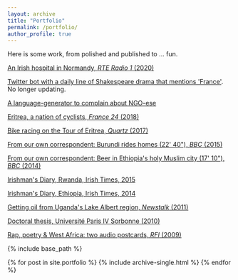 ```yaml
---
layout: archive
title: "Portfolio"
permalink: /portfolio/
author_profile: true
---
```


Here is some work, from polished and published to ... fun.

[An Irish hospital in Normandy, *RTE Radio 1* (2020)](https://www.rte.ie/radio1/doconone/2020/0828/1161799-the-hospital-the-irish-shipped-to-france/)

[Twitter bot with a daily line of Shakespeare drama that mentions 'France'](https://twitter.com/france_via). No longer updating.

[A language-generator to complain about NGO-ese](https://ngo-button.glitch.me/)

[Eritrea, a nation of cyclists, *France 24* (2018)](https://www.youtube.com/watch?v=0_9CY1EEwTk)

[Bike racing on the Tour of Eritrea, *Quartz* (2017)](https://qz.com/africa/1036533/eritreas-cycling-in-tour-of-eritrea-is-part-of-a-long-tradition-despite-its-isolation/)

[From our own correspondent: Burundi rides homes (22' 40"), *BBC* (2015)](https://www.bbc.co.uk/programmes/b04xkg79)

[From our own correspondent: Beer in Ethiopia's holy Muslim city (17' 10"), *BBC* (2014)](https://www.bbc.co.uk/sounds/play/b047w54x)

[Irishman's Diary, Rwanda, Irish Times, 2015](https://www.irishtimes.com/life-and-style/people/an-irishman-s-diary-on-paul-o-connell-and-rugby-in-rwanda-1.2150185)

[Irishman's Diary, Ethiopia, Irish Times, 2014](https://www.irishtimes.com/culture/heritage/an-irishman-s-diary-on-a-match-made-in-ethiopia-1.1872317)

[Getting oil from Uganda's Lake Albert region, *Newstalk* (2011)](https://soundcloud.com/aodhanlutetiae/oil-exploration-in-ugandas)

[Doctoral thesis, Université Paris IV Sorbonne (2010)](https://aodhanlutetiae.github.io/files/Leroledelalfabeto1600-1650-ODONNELL-compressed.pdf)

[Rap, poetry & West Africa: two audio postcards, *RFI* (2009)](https://soundcloud.com/aodhanlutetiae/du-griot-au-slammeur-2)

{% include base_path %}

{% for post in site.portfolio %}
  {% include archive-single.html %}
{% endfor %}

<!-- odds and ends to go somewhere
folding for research
gimp for mersenne primes
wecount
freecodecamp translation
refugee journalism project
 -->
